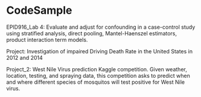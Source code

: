 # CodeSample

EPID916_Lab 4: Evaluate and adjust for confounding in a case-control study using stratified analysis, direct pooling, Mantel-Haenszel estimators, product interaction term models. 

Project: Investigation of impaired Driving Death Rate in the United States in 2012 and 2014

Project_2: West Nile Virus prediction Kaggle competition. Given weather, location, testing, and spraying data, this competition asks to predict when and where different species of mosquitos will test positive for West Nile virus.




